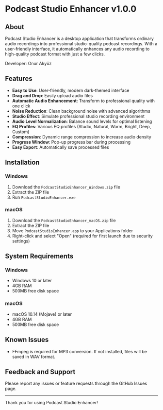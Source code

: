 # Podcast Studio Enhancer v1.0.0

## About
Podcast Studio Enhancer is a desktop application that transforms ordinary audio recordings into professional studio-quality podcast recordings. With a user-friendly interface, it automatically enhances any audio recording to high-quality podcast format with just a few clicks.

Developer: Onur Akyüz

## Features

- **Easy to Use**: User-friendly, modern dark-themed interface
- **Drag and Drop**: Easily upload audio files
- **Automatic Audio Enhancement**: Transform to professional quality with one click
- **Noise Reduction**: Clean background noise with advanced algorithms
- **Studio Effect**: Simulate professional studio recording environment
- **Audio Level Normalization**: Balance sound levels for optimal listening
- **EQ Profiles**: Various EQ profiles (Studio, Natural, Warm, Bright, Deep, Custom)
- **Compression**: Dynamic range compression to increase audio density
- **Progress Window**: Pop-up progress bar during processing
- **Easy Export**: Automatically save processed files

## Installation

### Windows
1. Download the `PodcastStudioEnhancer_Windows.zip` file
2. Extract the ZIP file
3. Run `PodcastStudioEnhancer.exe`

### macOS
1. Download the `PodcastStudioEnhancer_macOS.zip` file
2. Extract the ZIP file
3. Move `PodcastStudioEnhancer.app` to your Applications folder
4. Right-click and select "Open" (required for first launch due to security settings)

## System Requirements

### Windows
- Windows 10 or later
- 4GB RAM
- 500MB free disk space

### macOS
- macOS 10.14 (Mojave) or later
- 4GB RAM
- 500MB free disk space

## Known Issues
- FFmpeg is required for MP3 conversion. If not installed, files will be saved in WAV format.

## Feedback and Support
Please report any issues or feature requests through the GitHub Issues page.

---

Thank you for using Podcast Studio Enhancer!

